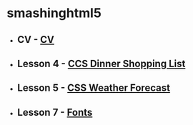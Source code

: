 # smashinghtml5

+ ## **CV** - [CV](https://VictoriaNeborak.github.io/cv/)
+ ## **Lesson 4** - [CCS Dinner Shopping List](https://VictoriaNeborak.github.io/smashinghtml5/4)
+ ## **Lesson 5** - [CSS Weather Forecast](https://VictoriaNeborak.github.io/smashinghtml5/5)
+ ## **Lesson 7** - [Fonts](https://VictoriaNeborak.github.io/smashinghtml5/7)
